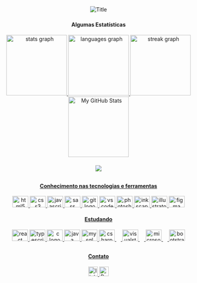 <div align="center">
  <img src="https://readme-typing-svg.herokuapp.com?font=Architects+Daughter&color=%23f78166&size=100&center=true&vCenter=true&height=150&width=1600&lines=Olá!+Eu+sou+a+Sabrina+Miranda,;Seja+bem+vindo(a)+ao+meu+GitHub!" alt="Title"></img>
</div>

###

<div align="center">
  <h4>Algumas Estatísticas</h4>

   <a href="https://github.com/sabrina-miranda">
  <img src="https://github-readme-stats.vercel.app/api?username=sabrina-miranda&show_icons=true&theme=city_lights&hide_border=true&order=1" height="160" alt="stats graph"/>
  <img src="https://github-readme-stats.vercel.app/api/top-langs?username=sabrina-miranda&locale=en&hide_title=false&layout=compact&card_width=320&langs_count=5&theme=city_lights&hide_border=true&order=2" height="160" alt="languages graph"  />
  <img src="https://streak-stats.demolab.com?user=sabrina-miranda&locale=en&mode=daily&theme=city_lights&hide_border=true&border_radius=5&order=3" height="160" alt="streak graph"  />
  <img src="https://github-profile-summary-cards.vercel.app/api/cards/profile-details?username=sabrina-miranda&theme=city_lights" height="160" alt="My GitHub Stats">
</div>

###

<div align="center">
   <a href="https://github.com/sabrina-miranda">
  <img src="https://visitor-badge.laobi.icu/badge?page_id=sabrina-miranda.sabrina-miranda&" />
</div>

##

<div align="center">
  <h4>Conhecimento nas tecnologias e ferramentas</h4>
  
  <img src="https://cdn.jsdelivr.net/gh/devicons/devicon/icons/html5/html5-original.svg" height="30" width="42" alt="html5 logo" />
  <img src="https://cdn.jsdelivr.net/gh/devicons/devicon/icons/css3/css3-original.svg" height="30" width="42" alt="css3 logo" />
  <img src="https://cdn.jsdelivr.net/gh/devicons/devicon/icons/javascript/javascript-original.svg" height="30" width="42" alt="javascript logo" />
  <img src="https://cdn.jsdelivr.net/gh/devicons/devicon/icons/sass/sass-original.svg" height="30" width="42" alt="sass logo" />
  <img src="https://cdn.jsdelivr.net/gh/devicons/devicon/icons/git/git-original.svg" height="30" width="42" alt="git logo" />
  <img src="https://cdn.jsdelivr.net/gh/devicons/devicon/icons/vscode/vscode-original.svg" height="30" width="42" alt="vscode logo" />
  <img src="https://cdn.jsdelivr.net/gh/devicons/devicon/icons/photoshop/photoshop-plain.svg" height="30" width="42" alt="photoshop logo" />
  <img src="https://cdn.jsdelivr.net/gh/devicons/devicon/icons/inkscape/inkscape-original.svg" height="30" width="42" alt="inkscape logo" />
  <img src="https://cdn.jsdelivr.net/gh/devicons/devicon/icons/illustrator/illustrator-plain.svg" height="30" width="42" alt="illustrator logo" /> 
  <img src="https://cdn.jsdelivr.net/gh/devicons/devicon/icons/figma/figma-original.svg" height="30" width="42" alt="figma logo" />
</div>

<div align="center">
  <h4>Estudando</h4>

  <img src="https://cdn.jsdelivr.net/gh/devicons/devicon/icons/react/react-original.svg" height="30" width="42" alt="react logo" />
  <img src="https://cdn.jsdelivr.net/gh/devicons/devicon/icons/typescript/typescript-plain.svg" height="30" width="42" alt="typescript logo" />
  <img src="https://cdn.jsdelivr.net/gh/devicons/devicon/icons/c/c-original.svg" height="30" width="42" alt="c logo" />
  <img src="https://cdn.jsdelivr.net/gh/devicons/devicon/icons/java/java-original.svg" height="30" width="42" alt="java logo" />
  <img src="https://cdn.jsdelivr.net/gh/devicons/devicon/icons/mysql/mysql-original.svg" height="30" width="42" alt="mysql logo" />
  
  <img src="https://cdn.jsdelivr.net/gh/devicons/devicon/icons/csharp/csharp-original.svg" height="30" width="42" alt="csharp logo"  />
   <img width="12" />
  
  <img src="https://cdn.jsdelivr.net/gh/devicons/devicon/icons/visualstudio/visualstudio-plain.svg" height="30" width="42" alt="visualstudio logo"  />
   <img width="12" />
   
  <img src="https://cdn.jsdelivr.net/gh/devicons/devicon/icons/microsoftsqlserver/microsoftsqlserver-plain.svg" height="30" width="42" alt="microsoftsqlserver logo"  />
   <img width="12" />
   
  <img src="https://cdn.jsdelivr.net/gh/devicons/devicon/icons/bootstrap/bootstrap-original.svg" height="30" width="42" alt="bootstrap logo"  />
</div>

##

<div align="center">
  <h4>Contato</h4>

  <a href="https://www.linkedin.com/in/sabrinamiranda-sm/" target="_blank">
    <img src="https://img.shields.io/static/v1?message=LinkedIn&logo=linkedin&label=&color=0077B5&logoColor=white&labelColor=&style=for-the-badge"alt="linkedin logo" height="25" target="_blank">
  </a>
  
  <a href="https://portfolio-sabrinamiranda.vercel.app/" target="_blank">
    <img src="https://img.shields.io/badge/-Portfolio-f78166?logo=flickr&style=for-the-badge" alt="Portfolio Sabrina Miranda" height="25" target="_blank">
  </a>
</div>
